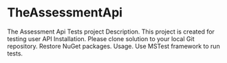 # TheAssessmentApi
The Assessment Api Tests project
Description. This project is created for testing user API
Installation. Please clone solution to your local Git repository. Restore NuGet packages. 
Usage. Use MSTest framework to run tests.
